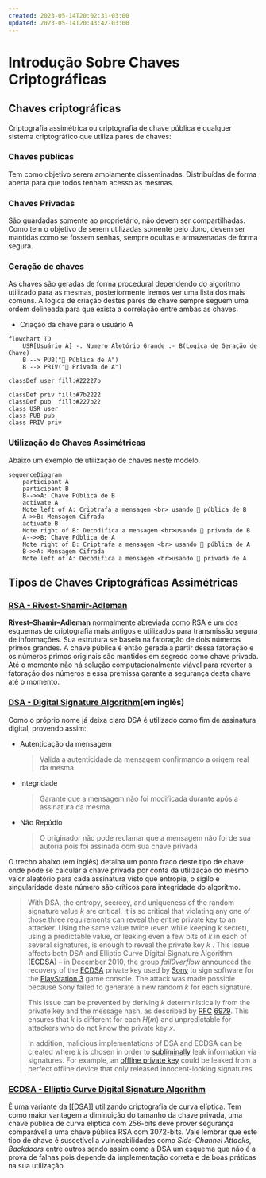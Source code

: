 ```yaml
---
created: 2023-05-14T20:02:31-03:00
updated: 2023-05-14T20:43:42-03:00
---
```

# Introdução Sobre Chaves Criptográficas 

## Chaves criptográficas 
Criptografia assimétrica ou criptografia de chave pública é qualquer sistema criptográfico que utiliza pares de chaves: 
### Chaves públicas
Tem como objetivo serem amplamente disseminadas. Distribuídas de forma aberta para que todos tenham acesso as mesmas.

### Chaves Privadas
São guardadas somente ao proprietário, não devem ser compartilhadas. Como tem o objetivo de serem utilizadas somente pelo dono, devem ser mantidas como se fossem senhas, sempre ocultas e  armazenadas de forma segura. 

### Geração de chaves 
As chaves são geradas de forma procedural dependendo do algoritmo utilizado para as mesmas, posteriormente iremos ver uma lista dos mais comuns. 
A logica de criação destes pares de chave sempre seguem uma ordem delineada para que exista a correlação entre ambas as chaves.

- Criação da chave para o usuário A
```mermaid 
flowchart TD
    USR[Usuário A] -. Numero Aletório Grande .- B(Logica de Geração de Chave)
    B --> PUB("🔑 Pública de A")
    B --> PRIV("🔑 Privada de A")

classDef user fill:#22227b

classDef priv fill:#7b2222
classDef pub  fill:#227b22
class USR user
class PUB pub
class PRIV priv
```

### Utilização de Chaves Assimétricas  
Abaixo um exemplo de utilização de chaves neste modelo.
```mermaid 
sequenceDiagram
    participant A
    participant B
    B-->>A: Chave Pública de B
    activate A
    Note left of A: Criptrafa a mensagem <br> usando 🔑 pública de B
    A->>B: Mensagem Cifrada
    activate B
    Note right of B: Decodifica a mensagem <br>usando 🔑 privada de B
    A-->>B: Chave Pública de A
    Note right of B: Criptrafa a mensagem <br> usando 🔑 pública de A
    B->>A: Mensagem Cifrada
    Note left of A: Decodifica a mensagem <br>usando 🔑 privada de A
```


## Tipos de Chaves Criptográficas Assimétricas
### [RSA - Rivest-Shamir-Adleman](https://pt.wikipedia.org/wiki/RSA_(sistema_criptogr%C3%A1fico))
**Rivest–Shamir–Adleman** normalmente abreviada como RSA é um dos esquemas de criptografia mais antigos e utilizados para transmissão segura de informações. 
Sua estrutura se baseia na fatoração de dois números primos grandes. A chave pública é então gerada a partir dessa fatoração e os números primos originais são mantidos em segredo como chave privada. Até o momento não há solução computacionalmente viável para reverter a fatoração dos números e essa premissa garante a segurança desta chave até o momento.

### [DSA - Digital Signature Algorithm](https://en.wikipedia.org/wiki/Digital_Signature_Algorithm)(em inglês)
Como o próprio nome já deixa claro DSA é utilizado como fim de assinatura digital, provendo assim:
- Autenticação da mensagem
  > Valida a autenticidade da mensagem confirmando a origem real da mesma.
- Integridade
  > Garante que a mensagem não foi modificada durante após a assinatura da mesma.
- Não Repúdio
  > O originador não pode reclamar que a mensagem não foi de sua autoria pois foi assinada com sua chave privada

O trecho abaixo (em inglês) detalha um ponto fraco deste tipo de chave onde pode se calcular a chave privada por conta da utilização do mesmo valor aleatório para cada assinatura visto que entropia, o sigilo e singularidade deste número são críticos para integridade do algoritmo.
> With DSA, the entropy, secrecy, and uniqueness of the random signature value $k$ are critical. It is so critical that violating any one of those three requirements can reveal the entire private key to an attacker. Using the same value twice (even while keeping $k$ secret), using a predictable value, or leaking even a few bits of $k$ in each of several signatures, is enough to reveal the private key $k$ .
> This issue affects both DSA and Elliptic Curve Digital Signature Algorithm ([ECDSA](https://en.wikipedia.org/wiki/ECDSA "ECDSA")) – in December 2010, the group _fail0verflow_ announced the recovery of the [ECDSA](https://en.wikipedia.org/wiki/ECDSA "ECDSA") private key used by [Sony](https://en.wikipedia.org/wiki/Sony "Sony") to sign software for the [PlayStation 3](https://en.wikipedia.org/wiki/PlayStation_3 "PlayStation 3") game console. The attack was made possible because Sony failed to generate a new random $k$ for each signature.
> 
> This issue can be prevented by deriving $k$ deterministically from the private key and the message hash, as described by [RFC](https://en.wikipedia.org/wiki/RFC_(identifier) "RFC (identifier)") [6979](https://datatracker.ietf.org/doc/html/rfc6979). This ensures that $k$ is different for each $H(m)$ and unpredictable for attackers who do not know the private key $x$.
> 
> In addition, malicious implementations of DSA and ECDSA can be created where $k$ is chosen in order to [subliminally](https://en.wikipedia.org/wiki/Subliminal_channel "Subliminal channel") leak information via signatures. For example, an [offline private key](https://en.wikipedia.org/wiki/Offline_private_key "Offline private key") could be leaked from a perfect offline device that only released innocent-looking signatures.

### [ECDSA - Elliptic Curve Digital Signature Algorithm](https://pt.wikipedia.org/wiki/ECDSA)
É uma variante da [[DSA]] utilizando criptografia de curva elíptica. Tem como maior vantagem a diminuição do tamanho da chave privada, uma chave pública de curva elíptica com 256-bits deve prover segurança comparável a uma chave pública RSA com 3072-bits. Vale lembrar que este tipo de chave é suscetível a vulnerabilidades como _Side-Channel Attacks_, _Backdoors_ entre outros sendo assim como a DSA um esquema que não é a prova de falhas pois depende da implementação correta e de boas práticas na sua utilização.

